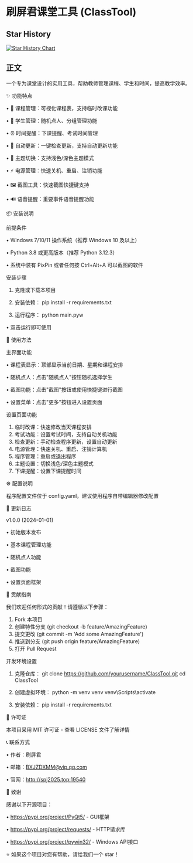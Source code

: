 # 刷屏君课堂工具 (ClassTool)

## Star History

[![Star History Chart](https://api.star-history.com/svg?repos=BXJZDXMM/pyclasstool&type=Date)](https://www.star-history.com/#BXJZDXMM/pyclasstool&Date)

## 正文

一个专为课堂设计的实用工具，帮助教师管理课程、学生和时间，提高教学效率。

✨ 功能特点

• 📅 课程管理：可视化课程表，支持临时改课功能

• 👥 学生管理：随机点人、分组管理功能

• ⏰ 时间提醒：下课提醒、考试时间管理

• 🔄 自动更新：一键检查更新，支持自动更新功能

• 🎨 主题切换：支持浅色/深色主题模式

• ⚡ 电源管理：快速关机、重启、注销功能

• 🖼️ 截图工具：快速截图快捷键支持

• 🔊 语音提醒：重要事件语音提醒功能

📦 安装说明

前提条件

• Windows 7/10/11 操作系统（推荐 Windows 10 及以上）

• Python 3.8 或更高版本（推荐 Python 3.12.3）

• 系统中装有 PixPin 或者任何按 Ctrl+Alt+A 可以截图的软件

安装步骤

1. 克隆或下载本项目
2. 安装依赖：
   pip install -r requirements.txt
   

3. 运行程序：
   python main.pyw

• 双击运行即可使用

🚀 使用方法

主界面功能

• 课程表显示：顶部显示当前日期、星期和课程安排

• 随机点人：点击"随机点人"按钮随机选择学生

• 截图功能：点击"截图"按钮或使用快捷键进行截图

• 设置菜单：点击"更多"按钮进入设置页面

设置页面功能

1. 临时改课：快速修改当天课程安排
2. 考试功能：设置考试时间，支持自动关机功能
3. 检查更新：手动检查程序更新，设置自动更新
4. 电源管理：快速关机、重启、注销计算机
5. 程序管理：重启或退出程序
6. 主题设置：切换浅色/深色主题模式
7. 下课提醒：设置下课提醒时间

⚙️ 配置说明

程序配置文件位于 config.yaml，建议使用程序自带编辑器修改配置

🔄 更新日志

v1.0.0 (2024-01-01)

• 初始版本发布

• 基本课程管理功能

• 随机点人功能

• 截图功能

• 设置页面框架

🤝 贡献指南

我们欢迎任何形式的贡献！请遵循以下步骤：

1. Fork 本项目
2. 创建特性分支 (git checkout -b feature/AmazingFeature)
3. 提交更改 (git commit -m 'Add some AmazingFeature')
4. 推送到分支 (git push origin feature/AmazingFeature)
5. 打开 Pull Request

开发环境设置

1. 克隆仓库：
   git clone https://github.com/yourusername/ClassTool.git
   cd ClassTool
   

2. 创建虚拟环境：
   python -m venv venv
   venv\Scripts\activate
   

3. 安装依赖：
   pip install -r requirements.txt
   

📄 许可证

本项目采用 MIT 许可证 - 查看 LICENSE 文件了解详情

📞 联系方式

• 作者：刷屏君

• 邮箱：BXJZDXMM@vip.qq.com

• 官网：http://spj2025.top:19540

🙏 致谢

感谢以下开源项目：

• https://pypi.org/project/PyQt5/ - GUI框架

• https://pypi.org/project/requests/ - HTTP请求库

• https://pypi.org/project/pywin32/ - Windows API接口

⭐ 如果这个项目对您有帮助，请给我们一个 star！
